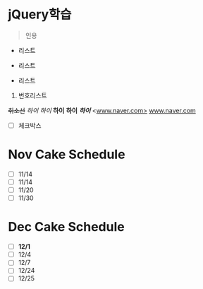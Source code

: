 # jQuery학습 

> 인용
* 리스트 
- 리스트
+ 리스트

1. 번호리스트

~~취소선~~
*하이*
_하이_
**하이** 
__하이__
**_하이_**
<www.naver.com>
www.naver.com 
- [ ] 체크박스

# Nov Cake Schedule
- [ ] 11/14 
- [ ] 11/14
- [ ] 11/20
- [ ] 11/30 

# Dec Cake Schedule
- [ ] **12/1**
- [ ] 12/4
- [ ] 12/7
- [ ] 12/24
- [ ] 12/25

``` 코딩 표시 
